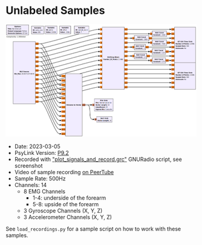 # Unlabeled Samples

![gnuradio screenshot](gnuradio_screenshot.png)

- Date: 2023-03-05
- PsyLink Version: [P9.2](https://psylink.me/p9.2)
- Recorded with ["plot_signals_and_record.grc"](https://codeberg.org/psylink/psylink/src/commit/6fcf7106994c005129073e6d00aa8bab947311f1/gnuradio/prototype9/plot_signals_and_record.grc) GNURadio script, see screenshot
- Video of sample recording [on PeerTube](https://peertube.linuxrocks.online/w/w9iEcUuub2hAPasKWwjnUd)
- Sample Rate: 500Hz
- Channels: 14
    - 8 EMG Channels
        - 1-4: underside of the forearm
        - 5-8: upside of the forearm
    - 3 Gyroscope Channels (X, Y, Z)
    - 3 Accelerometer Channels (X, Y, Z)

See `load_recordings.py` for a sample script on how to work with these samples.
